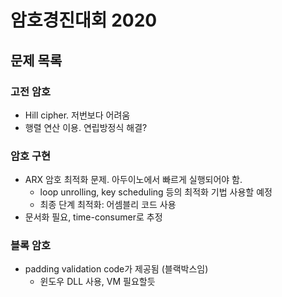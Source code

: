 # 암호경진대회 2020

## 문제 목록

### 고전 암호
- Hill cipher. 저번보다 어려움
- 행렬 연산 이용. 연립방정식 해결?

### 암호 구현
- ARX 암호 최적화 문제. 아두이노에서 빠르게 실행되어야 함.
  - loop unrolling, key scheduling 등의 최적화 기법 사용할 예정
  - 최종 단계 최적화: 어셈블리 코드 사용
- 문서화 필요, time-consumer로 추정

### 블록 암호
- padding validation code가 제공됨 (블랙박스임)
  - 윈도우 DLL 사용, VM 필요할듯
